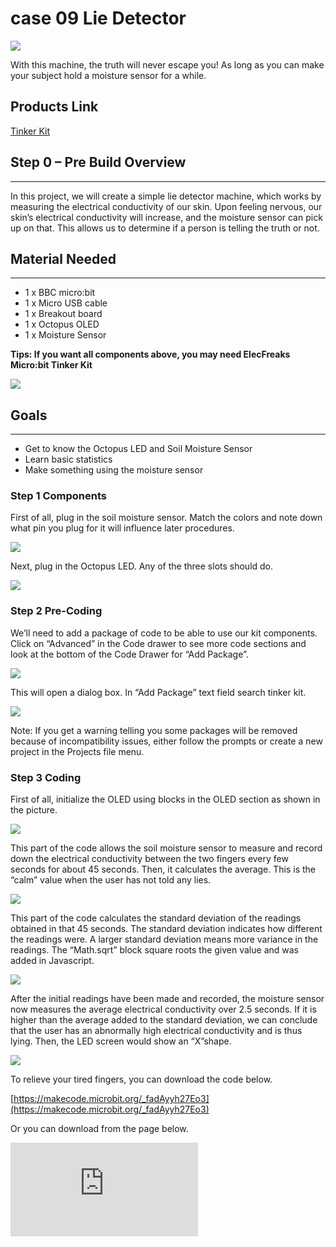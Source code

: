 ﻿# case 09 Lie Detector

![](https://wiki-media-ef.oss-cn-hongkong.aliyuncs.com//images/2Pcz8rt.jpg)

With this machine, the truth will never escape you! As long as you can make your subject hold a moisture sensor for a while.


## Products Link

[Tinker Kit](https://www.elecfreaks.com/micro-bit-tinker-kit.html)

## Step 0 – Pre Build Overview
---

In this project, we will create a simple lie detector machine, which works by measuring the electrical conductivity of our skin. Upon feeling nervous, our skin’s electrical conductivity will increase, and the moisture sensor can pick up on that. This allows us to determine if a person is telling the truth or not.


## Material Needed
---

- 1 x BBC micro:bit
- 1 x Micro USB cable
- 1 x Breakout board
- 1 x Octopus OLED
- 1 x Moisture Sensor

**Tips: If you want all components above, you may need ElecFreaks Micro:bit Tinker Kit**

![](https://wiki-media-ef.oss-cn-hongkong.aliyuncs.com//images/eDFUaml.jpg)


## Goals
---

- Get to know the Octopus LED and Soil Moisture Sensor
- Learn basic statistics
- Make something using the moisture sensor


### Step 1 Components

First of all, plug in the soil moisture sensor. Match the colors and note down what pin you plug for it will influence later procedures.

![](https://wiki-media-ef.oss-cn-hongkong.aliyuncs.com//images/0VDR4st.jpg)

Next, plug in the Octopus LED. Any of the three slots should do.

![](https://wiki-media-ef.oss-cn-hongkong.aliyuncs.com//images/SmP85nH.jpg)


### Step 2 Pre-Coding

We’ll need to add a package of code to be able to use our kit components. Click on “Advanced” in the Code drawer to see more code sections and look at the bottom of the Code Drawer for “Add Package”.

![](https://wiki-media-ef.oss-cn-hongkong.aliyuncs.com//images/BdLQ8AS.jpg)

This will open a dialog box. In “Add Package” text field search tinker kit.

![](https://wiki-media-ef.oss-cn-hongkong.aliyuncs.com//images/8gYcTp1.png)

Note: If you get a warning telling you some packages will be removed because of incompatibility issues, either follow the prompts or create a new project in the Projects file menu.


### Step 3 Coding

First of all, initialize the OLED using blocks in the OLED section as shown in the picture.

![](https://wiki-media-ef.oss-cn-hongkong.aliyuncs.com//images/L68fSV7.jpg)

This part of the code allows the soil moisture sensor to measure and record down the electrical conductivity between the two fingers every few seconds for about 45 seconds. Then, it calculates the average. This is the “calm” value when the user has not told any lies.

![](https://wiki-media-ef.oss-cn-hongkong.aliyuncs.com//images/EdWwt5m.jpg)

This part of the code calculates the standard deviation of the readings obtained in that 45 seconds. The standard deviation indicates how different the readings were. A larger standard deviation means more variance in the readings. The “Math.sqrt” block square roots the given value and was added in Javascript.

![](https://wiki-media-ef.oss-cn-hongkong.aliyuncs.com//images/QHI8jfg.jpg)

After the initial readings have been made and recorded, the moisture sensor now measures the average electrical conductivity over 2.5 seconds. If it is higher than the average added to the standard deviation, we can conclude that the user has an abnormally high electrical conductivity and is thus lying. Then, the LED screen would show an “X”shape.

![](https://wiki-media-ef.oss-cn-hongkong.aliyuncs.com//images/y5qv2l9.jpg)

To relieve your tired fingers, you can download the code below.

[https://makecode.microbit.org/_fadAyyh27Eo3](https://makecode.microbit.org/_fadAyyh27Eo3)

Or you can download from the page below.

<div
    style={{
        position: 'relative',
        paddingBottom: '60%',
        overflow: 'hidden',
    }}
>
    <iframe
        src="https://makecode.microbit.org/_fadAyyh27Eo3"
        frameborder="0"
        sandbox="allow-popups allow-forms allow-scripts allow-same-origin"
        style={{
            position: 'absolute',
            width: '100%',
            height: '100%',
        }}
    />
</div>


### Step 4 Using It

First of all, you will have to attach each prong of the soil moisture sensor to one of your fingers. Personally, I found that using rubber bands was a simple and effective way to do so. You can experiment with different methods, such as using crocodile clips or tape.

![](https://wiki-media-ef.oss-cn-hongkong.aliyuncs.com//images/QBy1bWj.jpg)

Now, turn on the device. The device will record the electrical conductivity of your skin under calm circumstances. Then, it will give the average value and its standard deviation.

![](https://wiki-media-ef.oss-cn-hongkong.aliyuncs.com//images/A5egJ7d.jpg)

After the initial readings have been made, ask again! If the person has lied, he will become nervous and the device can pick up on that, resulting in a cross being displayed.

![](https://wiki-media-ef.oss-cn-hongkong.aliyuncs.com//images/Uuq4P62.jpg)


### Step 5 Success!

Voila! Now you can test lies with this machine easily.
